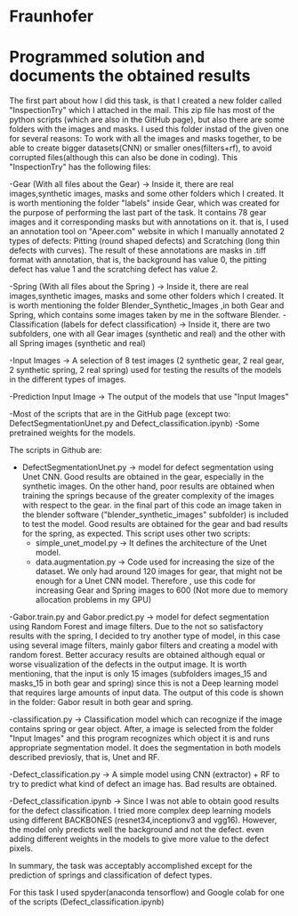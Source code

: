 # Fraunhofer 

# Programmed solution and documents the obtained results

The first part about how I did this task, is that I created a new folder called "InspectionTry" which I attached in the mail. This zip file has most of the python scripts (which are also in the GitHub page), but also there are some folders with the images and masks. I used this folder instad of the given one for several reasons: To work with all the images and masks together, to be able to create bigger datasets(CNN) or smaller ones(filters+rf), to avoid corrupted files(although this can also be done in coding). This "InspectionTry" has the following files:

  -Gear (With all files about the Gear) -> Inside it, there are real images,synthetic images, masks and some other folders which I created.
  It is worth mentioning the folder "labels" inside Gear, which was created for the purpose of performing the last part of the task. It contains 78 gear images and it corresponding masks but with annotations on it. that is, I used an annotation tool on "Apeer.com" website in which I manually annotated 2 types of defects: Pitting (round shaped defects) and Scratching (long thin defects with curves). The result of these annotations are masks in .tiff format with annotation, that is, the background has value 0, the pitting defect has value 1 and the scratching defect has value 2.   
  
  -Spring (With all files about the Spring ) -> Inside it, there are real images,synthetic images, masks and some other folders which I created.
  It is worth mentioning the folder Blender_Synthetic_Images ,in both Gear and Spring, which contains some images taken by me in the software Blender.
  -Classification (labels for defect classification) -> Inside it, there are two subfolders, one with all Gear images (synthetic and real) and the other with all Spring images (synthetic and real)
  
  -Input Images -> A selection of 8 test images (2 synthetic gear, 2 real gear, 2 synthetic spring, 2 real spring) used for testing the results of the models in the different types of images.
  
  -Prediction Input Image -> The output of the models that use "Input Images"
  
  -Most of the scripts that are in the GitHub page (except two: DefectSegmentationUnet.py and Defect_classification.ipynb)
  -Some pretrained weights for the models.
 
The scripts in Github are:

- DefectSegmentationUnet.py -> model for defect segmentation using Unet CNN. Good results are obtained in the gear, especially in the synthetic images. On the other hand, poor results are obtained when training the springs because of the greater complexity of the images with respect to the gear. in the final part of this code an image taken in the blender software ("blender_synthetic_images" subfolder) is included to test the model. Good results are obtained for the gear and bad results for the spring, as expected. This script uses other two scripts:
  - simple_unet_model.py -> It defines the architecture of the Unet model.
  - data.augmentation.py -> Code used for increasing the size of the dataset. We only had around 120 images for gear, that might not be enough for a Unet CNN model. Therefore , use this code for increasing Gear and Spring images to 600 (Not more due to memory allocation problems in my GPU)

-Gabor.train.py and Gabor.predict.py -> model for defect segmentation using Random Forest and image filters. Due to the not so satisfactory results with the spring, I decided to try another type of model, in this case using several image filters, mainly gabor filters and creating a model with random forest. Better accuracy results are obtained although equal or worse visualization of the defects in the output image. It is worth mentioning, that the input is only 15 images (subfolders images_15 and masks_15 in both gear and spring) since this is not a Deep learning model that requires large amounts of input data. The output of this code is shown in the folder: Gabor result in both gear and spring.

-classification.py -> Classification model which can recognize if the image contains spring or gear object. After, a image is selected from the folder "Input Images" and this program recognizes which object it is and runs appropriate segmentation model. It does the segmentation in both models described previosly, that is, Unet and RF.

-Defect_classification.py -> A simple model using CNN (extractor) + RF to try to predict what kind of defect an image has. Bad results are obtained.

-Defect_classification.ipynb -> Since I was not able to obtain good results for the defect classification. I tried more complex deep learning models using different BACKBONES (resnet34,inceptionv3 and vgg16). However, the model only predicts well the background and not the defect. even adding different weights in the models to give more value to the defect pixels. 

In summary, the task was acceptably accomplished except for the prediction of springs and classification of defect types.

For this task I used spyder(anaconda tensorflow) and Google colab for one of the scripts (Defect_classification.ipynb)


  
  
